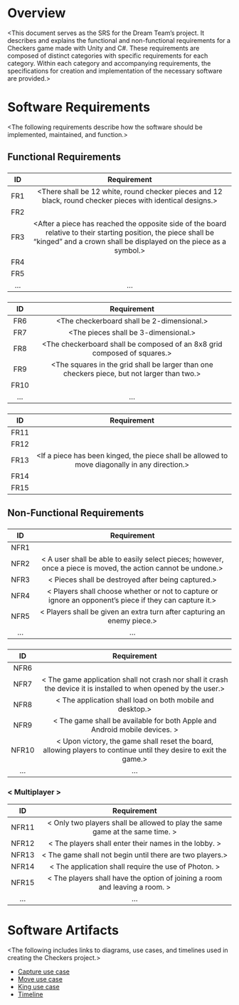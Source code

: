 # Overview
 
<This document serves as the SRS for the Dream Team’s project. It describes and explains the functional and non-functional requirements for a Checkers game made with Unity and C#. These requirements are composed of distinct categories with specific requirements for each category. Within each category and accompanying requirements, the specifications for creation and implementation of the necessary software are provided.>
# Software Requirements
 
<The following requirements describe how the software should be implemented, maintained, and function.>
 
## Functional Requirements
 
### <Piece>
| ID  | Requirement     |
| :-------------: | :----------: |
| FR1 | <There shall be 12 white, round checker pieces and 12 black, round checker pieces with identical designs.> |
| FR2 | <The game pieces selected by the players shall be highlighted when selected to show the  users their currently selected pieces.> |
| FR3 | <After a piece has reached the opposite side of the board relative to their starting position, the piece shall be “kinged” and a crown shall be displayed on the piece as a symbol.> |
| FR4 | <The pieces shall not overlap the squares on the grid.> |
| FR5 | <The pieces shall not be altered after initial creation.> |
| … | … |


### <Board>
 
| ID  | Requirement     |
| :-------------: | :----------: |
| FR6 | <The checkerboard shall be 2-dimensional.> |
| FR7 | <The pieces shall be 3-dimensional.> |
| FR8 | <The checkerboard shall be composed of an 8x8 grid composed of squares.> |
| FR9 | <The squares in the grid shall be larger than one checkers piece, but not larger than two.> |
| FR10 | <The checkerboard shall not be altered after initial creation.> |
| … | … |

### <Movements>
 
| ID  | Requirement     |
| :-------------: | :----------: |
| FR11 | <The system shall only allow diagonal movement of pieces.> |
| FR12 | <The pieces shall be allowed to move forward diagonally one square initially until they reach a square on the opposite side of the board relative to their initial starting point.> |
| FR13 | <If a piece has been kinged, the piece shall be allowed to move diagonally in any direction.> |
| FR14 | <The pieces shall only move onto empty squares.> |
| FR15 | <The pieces shall be allowed to jump over and capture enemy pieces if there is an empty square directly behind the enemy piece forming a diagonal line.> |

 
## Non-Functional Requirements
 
### <Game Play>
 
| ID  | Requirement     |
| :-------------: | :----------: |
| NFR1 | <The system shall only allow each player to interact with their own pieces.> |
| NFR2 | < A user shall be able to easily select pieces; however, once a piece is moved, the action cannot be undone.> |
| NFR3 | < Pieces shall be destroyed after being captured.> |
| NFR4 | < Players shall choose whether or not to capture or ignore an opponent’s piece if they can capture it.> |
| NFR5 | < Players shall be given an extra turn after capturing an enemy piece.> |
| … | … |

### <System Features>
 
| ID  | Requirement     |
| :-------------: | :----------: |
| NFR6 | <A player shall be able to move immediately after the previous player.> |
| NFR7 | < The game application shall not crash nor shall it crash the device it is installed to when opened by the user.> |
| NFR8 | < The application shall load on both mobile and desktop.> |
| NFR9 | < The game shall be available for both Apple and Android mobile devices. > |
| NFR10 | < Upon victory, the game shall reset the board, allowing players to continue until they desire to exit the game.> |
| … | … |


### < Multiplayer >
 
| ID  | Requirement     |
| :-------------: | :----------: |
| NFR11 | < Only two players shall be allowed to play the same game at the same time. > |
| NFR12 | < The players shall enter their names in the lobby. > |
| NFR13 | < The game shall not begin until there are two players.> |
| NFR14 | < The application shall require the use of Photon. > |
| NFR15 | < The players shall have the option of joining a room and leaving a room. > |
| … | … |

# Software Artifacts
 
<The following includes links to diagrams, use cases, and timelines used in creating the Checkers project.>

* [Capture use case](https://github.com/ganzero/GVSU-CIS350-DREAMTEAM/blob/master/artifacts/use_case_diagrams/Capture.md)
* [Move use case](https://github.com/ganzero/GVSU-CIS350-DREAMTEAM/blob/master/artifacts/use_case_diagrams/Move.md) 
* [King use case](https://github.com/ganzero/GVSU-CIS350-DREAMTEAM/blob/master/artifacts/use_case_diagrams/Crown.md) 
* [Timeline](https://github.com/ganzero/GVSU-CIS350-DREAMTEAM/blob/master/docs/Gantt_Chart.pdf) 
 



